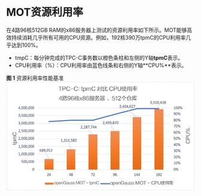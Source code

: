 # MOT资源利用率

在4路96核512GB RAM的x86服务器上测试的资源利用率如下所示。MOT能够高效持续消耗几乎所有可用的CPU资源。例如，192核390万tpmC的CPU利用率几乎达到100%。

-   tmpC：每分钟完成的TPC-C事务数以橙色条柱和左侧的Y轴**tpmC**表示。
-   CPU利用率（%）：CPU利用率由蓝色线条和右侧的Y轴**CPU%**表示。

**图 1**  资源利用率性能基准<a name="fig7436496"></a>
![](figures/Resource-utilization-performance-benchmarks.png "资源利用率性能基准")

